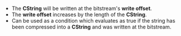 * The **CString** will be written at the bitstream's **write offset**.
* The **write offset** increases by the length of the **CString**.
* Can be used as a condition which evaluates as true if the string has been compressed into a **CString** and was written at the bitstream.